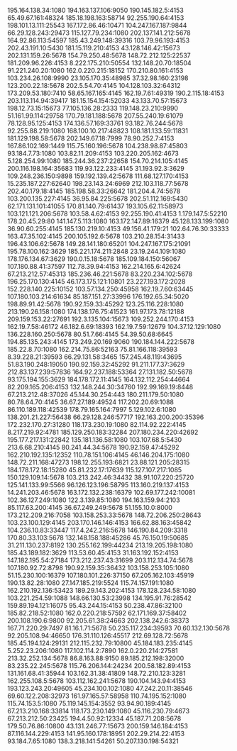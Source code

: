 195.164.138.34:1080
194.163.137.106:9050
190.145.182.5:4153
65.49.67.161:48324
185.18.198.163:58714
92.255.190.64:4153
198.101.13.111:25543
167.172.86.46:10471
104.247.167.187:9844
66.29.128.243:29473
115.127.79.234:1080
202.137.141.212:5678
164.92.86.113:54597
185.43.249.148:39316
103.79.96.193:4153
202.43.191.10:5430
181.15.119.210:4153
43.128.146.42:15673
202.131.159.26:5678
154.79.250.48:5678
148.72.212.125:22537
181.209.96.226:4153
8.222.175.210:50554
132.148.20.70:18504
91.221.240.20:1080
162.0.220.215:18152
170.210.80.161:4153
103.234.26.108:9990
23.105.170.35:48985
37.32.98.160:23198
123.200.22.18:5678
202.5.54.70:4145
104.128.103.32:64312
173.209.53.180:7410
58.65.167.165:4145
162.19.7.61:49319
190.2.115.18:4153
203.113.114.94:39417
181.15.154.154:52033
43.133.70.57:15673
198.12.73.15:15673
77.105.136.28:2333
119.148.23.210:9990
51.161.99.114:29758
170.79.181.188:5678
207.55.240.19:61079
78.128.95.125:4153
174.136.57.169:33761
93.182.76.244:5678
92.255.88.219:1080
168.100.10.217:48823
108.181.133.59:11831
181.129.198.58:5678
202.149.67.18:7999
78.90.252.7:4153
167.86.102.169:1449
115.75.160.196:5678
104.238.98.87:45803
93.184.7.73:1080
103.82.11.209:4153
103.220.205.162:4673
5.128.254.99:1080
185.244.36.237:22658
154.70.214.105:4145
200.116.198.164:35683
119.93.122.233:4145
31.193.92.3:3629
109.248.236.150:9898
159.192.139.42:5678
111.68.127.170:4153
15.235.187.227:62640
198.23.143.24:6969
212.103.118.77:5678
202.40.179.18:4145
185.198.58.33:26642
181.204.4.74:5678
103.200.135.227:4145
36.95.84.225:5678
202.51.112.169:5430
62.171.131.101:41055
170.81.140.79:61437
193.105.62.11:58973
103.121.121.206:5678
103.58.4.62:4153
92.255.190.41:4153
1.179.147.5:52210
178.20.45.29:80
141.147.5.113:1080
163.172.147.89:16379
45.128.133.199:1080
36.90.60.255:4145
185.130.219.10:4153
49.156.41.179:21
102.64.76.30:33333
163.47.35.102:4145
200.105.192.6:5678
103.210.28.154:31433
196.43.106.62:5678
149.28.141.180:65201
104.247.167.175:21091
195.78.100.162:3629
185.221.174.211:2848
23.19.244.109:1080
178.176.134.67:3629
190.0.15.18:5678
185.109.184.150:56067
107.180.88.41:37597
112.78.39.94:4153
162.214.165.6:42624
67.213.212.57:45313
185.236.46.221:5678
83.220.234.102:5678
196.25.170.130:4145
46.173.175.121:10801
23.227.193.172:2028
152.228.140.225:10152
103.57.134.250:45958
162.19.7.60:63445
107.180.103.214:61634
85.187.151.27:33996
176.192.65.34:5020
198.89.91.42:5678
190.92.159.33:45292
123.25.116.228:1080
213.190.26.158:1080
174.138.176.75:41523
161.97.173.78:12188
209.159.153.22:27691
192.3.135.104:15673
109.252.244.170:4153
162.19.7.58:46172
46.182.6.69:18393
162.19.7.59:12679
104.37.12.129:1080
136.228.160.250:5678
80.51.7.66:4145
54.39.50.68:6645
194.85.135.243:4145
173.249.20.169:9060
190.184.144.222:5678
185.22.8.70:1080
162.214.75.86:52163
75.81.166.118:39593
8.39.228.21:39593
66.29.131.58:3465
157.245.48.119:43695
51.83.190.248:19050
190.92.159.32:45292
91.211.177.37:3629
212.83.137.239:57836
164.92.237.188:53364
27.131.182.50:5678
93.175.194.155:3629
184.178.172.11:4145
164.132.112.254:44664
82.209.165.206:4153
132.148.244.30:34760
192.99.169.19:8448
67.213.212.48:37026
45.144.30.254:443
180.211.179.50:1080
80.78.64.70:4145
36.67.27.189:49524
117.202.20.69:1088
86.110.189.118:42539
178.79.165.164:7997
5.129.102.6:1080
138.201.21.227:56438
66.29.128.246:57717
192.163.200.200:35396
172.232.170.27:31280
118.173.230.19:1080
82.114.92.222:4145
8.217.219.92:4781
185.129.250.183:32284
207.180.234.220:42692
195.177.217.131:22842
135.181.136.58:1080
103.107.68.5:5430
213.6.68.210:4145
80.241.44.34:5678
190.92.159.47:45292
162.210.192.135:12352
110.78.151.106:4145
46.146.204.175:1080
148.72.211.168:47273
198.12.255.193:6821
23.88.121.205:28315
184.178.172.18:15280
45.81.232.17:17639
115.127.107.217:1085
150.129.109.14:5678
103.213.242.46:34432
38.91.107.220:25720
125.141.133.99:5566
96.126.123.196:58795
113.160.219.137:4153
14.241.203.46:5678
163.172.132.238:16379
102.69.177.242:10081
102.36.127.249:1080
122.3.139.85:1080
194.163.159.94:2103
85.117.63.200:4145
36.67.249.249:5678
51.155.10.0:8000
173.212.209.216:7058
103.158.253.33:5678
148.72.206.250:28643
103.23.100.129:4145
203.170.146.146:4153
166.62.88.163:45842
104.236.10.83:33447
117.4.242.216:5678
146.190.84.209:3318
170.80.33.103:5678
132.148.158.188:45286
45.76.150.19:50685
31.211.130.237:8192
130.255.162.199:44234
213.19.205.198:1080
185.43.189.182:3629
113.53.60.45:4153
31.163.192.152:4153
147.182.195.54:27184
173.212.237.43:31699
203.112.134.74:5678
107.180.92.72:8798
190.92.159.35:36432
103.158.253.105:1080
51.15.230.100:16379
107.180.101.226:37150
67.205.162.103:45919
190.13.82.28:1080
27.147.185.219:5524
115.74.157.191:1080
162.210.192.136:53423
189.29.143.202:4153
178.128.234.58:1080
103.221.254.59:1088
148.66.130.53:23998
134.195.91.76:28542
159.89.194.121:16075
95.43.244.15:4153
50.238.47.86:32100
185.82.218.52:1080
162.0.220.218:57592
62.171.169.37:58402
200.108.190.6:9800
92.205.61.38:24663
202.138.242.6:38373
167.71.220.29:7497
81.16.1.71:5678
50.235.117.234:39593
70.60.132.130:5678
92.205.108.94:46650
176.31.110.126:45517
212.69.128.72:5678
185.45.194.124:29131
212.115.232.79:10800
45.184.183.235:4145
5.252.23.206:1080
117.102.114.2:7890
162.0.220.214:27581
213.32.252.134:5678
86.8.163.88:9150
89.185.212.198:32000
83.235.22.245:5678
115.76.206.144:24234
200.58.182.89:4153
131.161.68.41:35944
103.162.31.38:41809
148.72.210.123:3281
162.255.108.5:5678
103.112.162.241:5678
190.104.143.94:4153
193.123.243.20:49605
45.234.100.102:1080
47.242.20.11:38546
69.60.122.208:32973
161.97.165.57:58958
110.74.195.152:1080
115.74.153.5:1080
75.119.145.154:3552
93.94.90.189:4145
67.213.210.168:33814
118.173.230.149:1080
45.116.230.79:4673
67.213.212.50:23425
194.4.50.92:12334
45.187.71.208:5678
179.50.76.86:10800
43.131.246.77:15673
200.159.146.184:4153
87.116.144.229:4153
141.95.160.178:18951
202.29.214.22:4153
93.184.7.65:1080
138.3.218.141:54261
50.207.130.198:54321
